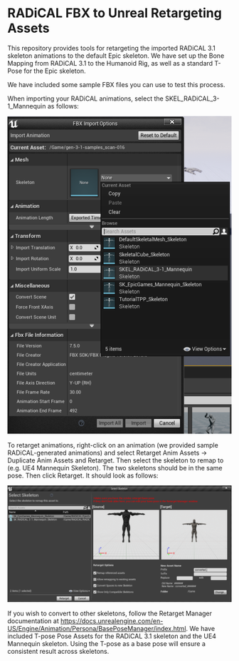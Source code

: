 # RADiCAL FBX to Unreal Retargeting Assets

 
This repository provides tools for retargeting the imported RADiCAL 3.1 skeleton animations to the default Epic skeleton. We have set up the Bone Mapping from RADiCAL 3.1 to the Humanoid Rig, as well as a standard T-Pose for the Epic skeleton.

We have included some sample FBX files you can use to test this process.

When importing your RADiCAL animations, select the SKEL_RADiCAL_3-1_Mannequin as follows:

![Import](Tutorial_Images/Import.png)

To retarget animations, right-click on an animation (we provided sample RADiCAL-generated animations) and select Retarget Anim Assets -> Duplicate Anim Assets and Retarget. Then select the skeleton to remap to (e.g. UE4 Mannequin Skeleton). The two skeletons should be in the same pose. Then click Retarget. It should look as follows:

![Retarget](Tutorial_Images/Retarget.png)

If you wish to convert to other skeletons, follow the Retarget Manager documentation at https://docs.unrealengine.com/en-US/Engine/Animation/Persona/BasePoseManager/index.html. We have included T-pose Pose Assets for the RADiCAL 3.1 skeleton and the UE4 Mannequin skeleton. Using the T-pose as a base pose will ensure a consistent result across skeletons.
